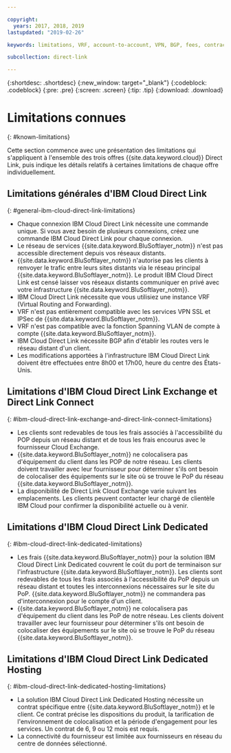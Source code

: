 ```yaml
---

copyright:
  years: 2017, 2018, 2019
lastupdated: "2019-02-26"

keywords: limitations, VRF, account-to-account, VPN, BGP, fees, contract, Exchange, Connect, Dedicated, Hosting

subcollection: direct-link

---
```


{:shortdesc: .shortdesc}
{:new_window: target="_blank"}
{:codeblock: .codeblock}
{:pre: .pre}
{:screen: .screen}
{:tip: .tip}
{:download: .download}

# Limitations connues
{: #known-limitations}

Cette section commence avec une présentation des limitations qui s'appliquent à l'ensemble des trois offres {{site.data.keyword.cloud}} Direct Link, puis indique les détails relatifs à certaines limitations de chaque offre individuellement.

## Limitations générales d'IBM Cloud Direct Link
{: #general-ibm-cloud-direct-link-limitations}

 * Chaque connexion IBM Cloud Direct Link nécessite une commande unique. Si vous avez besoin de plusieurs connexions, créez une commande IBM Cloud Direct Link pour chaque connexion.
 * Le réseau de services {{site.data.keyword.BluSoftlayer_notm}} n'est pas accessible directement depuis vos réseaux distants.
 * {{site.data.keyword.BluSoftlayer_notm}} n'autorise pas les clients à renvoyer le trafic entre leurs sites distants via le réseau principal {{site.data.keyword.BluSoftlayer_notm}}. Le produit IBM Cloud Direct Link est censé laisser vos réseaux distants communiquer en privé avec votre infrastructure {{site.data.keyword.BluSoftlayer_notm}}.
 * IBM Cloud Direct Link nécessite que vous utilisiez une instance VRF (Virtual Routing and Forwarding).
 * VRF n'est pas entièrement compatible avec les services VPN SSL et IPSec de {{site.data.keyword.BluSoftlayer_notm}}.
 * VRF n'est pas compatible avec la fonction Spanning VLAN de compte à compte {{site.data.keyword.BluSoftlayer_notm}}.
 * IBM Cloud Direct Link nécessite BGP afin d'établir les routes vers le réseau distant d'un client.
 * Les modifications apportées à l'infrastructure IBM Cloud Direct Link doivent être effectuées entre 8h00 et 17h00, heure du centre des États-Unis.
 
## Limitations d'IBM Cloud Direct Link Exchange et Direct Link Connect
{: #ibm-cloud-direct-link-exchange-and-direct-link-connect-limitations}

 * Les clients sont redevables de tous les frais associés à l'accessibilité du POP depuis un réseau distant et de tous les frais encourus avec le fournisseur Cloud Exchange.
 * {{site.data.keyword.BluSoftlayer_notm}} ne colocalisera pas d'équipement du client dans les POP de notre réseau. Les clients doivent travailler avec leur fournisseur pour déterminer s'ils ont besoin de colocaliser des équipements sur le site où se trouve le PoP du réseau {{site.data.keyword.BluSoftlayer_notm}}.
 * La disponibilité de Direct Link Cloud Exchange varie suivant les emplacements. Les clients peuvent contacter leur chargé de clientèle IBM Cloud pour confirmer la disponibilité actuelle ou à venir.
 
## Limitations d'IBM Cloud Direct Link Dedicated
{: #ibm-cloud-direct-link-dedicated-limitations}

 * Les frais {{site.data.keyword.BluSoftlayer_notm}} pour la solution IBM Cloud Direct Link Dedicated couvrent le coût du port de terminaison sur l'infrastructure {{site.data.keyword.BluSoftlayer_notm}}. Les clients sont redevables de tous les frais associés à l'accessibilité du PoP depuis un réseau distant et toutes les interconnexions nécessaires sur le site du PoP.  {{site.data.keyword.BluSoftlayer_notm}} ne commandera pas d'interconnexion pour le compte d'un client.
 * {{site.data.keyword.BluSoftlayer_notm}} ne colocalisera pas d'équipement du client dans les PoP de notre réseau. Les clients doivent travailler avec leur fournisseur pour déterminer s'ils ont besoin de colocaliser des équipements sur le site où se trouve le PoP du réseau {{site.data.keyword.BluSoftlayer_notm}}.

## Limitations d'IBM Cloud Direct Link Dedicated Hosting
{: #ibm-cloud-direct-link-dedicated-hosting-limitations}

 * La solution IBM Cloud Direct Link Dedicated Hosting nécessite un contrat spécifique entre {{site.data.keyword.BluSoftlayer_notm}} et le client. Ce contrat précise les dispositions du produit, la tarification de l'environnement de colocalisation et la période d'engagement pour les services. Un contrat de 6, 9 ou 12 mois est requis.
 * La connectivité du fournisseur est limitée aux fournisseurs en réseau du centre de données sélectionné.
